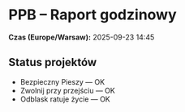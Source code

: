 # PPB – Raport godzinowy
**Czas (Europe/Warsaw):** 2025-09-23 14:45

## Status projektów
- Bezpieczny Pieszy — OK
- Zwolnij przy przejściu — OK
- Odblask ratuje życie — OK


